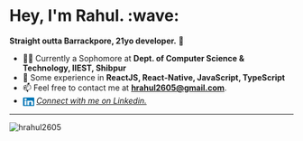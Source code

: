 <h1>Hey, I'm Rahul. :wave:</h1>

**Straight outta Barrackpore, 21yo developer.** :jack_o_lantern:


- 👨‍🎓 Currently a Sophomore at **Dept. of Computer Science & Technology, IIEST, Shibpur**
- :art: Some experience in **ReactJS, React-Native, JavaScript, TypeScript**
- :mailbox: Feel free to contact me at **hrahul2605@gmail.com**.
- <img src=https://raw.githubusercontent.com/hrahul2605/hrahul2605/master/assets/linkedin.svg alt=vim width="20" height="15" align="center" /> <a href=https://linkedin.com/in/hrahul2605>_Connect with me on Linkedin._</a>
<hr>

<img src="https://github-readme-stats.vercel.app/api?username=hrahul2605&count_private=true&show_icons=true&theme=gotham" alt="hrahul2605" />
